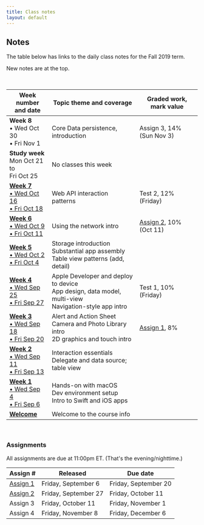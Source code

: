 ```yaml
---
title: Class notes
layout: default
---
```


## Notes

The table below has links to the daily class notes for the Fall 2019 term.  

New notes are at the top.

<br>

Week number<br>and date | Topic theme and coverage | Graded work, mark value
--- | --- | ---
**Week 8**<br>&bull; Wed Oct 30<br>&bull; Fri Nov 1 | Core Data persistence, introduction | Assign 3, 14%<br>(Sun Nov 3) | 
**Study week**<br>Mon Oct 21 to<br>Fri Oct 25 | No classes this week | | 
**[Week 7](week07)**<br>[&bull; Wed Oct 16<br>&bull; Fri Oct 18](week07) | Web API interaction patterns | Test 2, 12%<br>(Friday) | 
**[Week 6](week06)**<br>[&bull; Wed Oct 9<br>&bull; Fri Oct 11](week06) | Using the network intro |  [Assign 2](/graded-work/assign2), 10%<br>(Oct 11) | 
**[Week 5](week05)**<br>[&bull; Wed Oct 2<br>&bull; Fri Oct 4](week05) | Storage introduction<br>Substantial app assembly<br>Table view patterns (add, detail) | | 
**[Week 4](week04)**<br>[&bull; Wed Sep 25<br>&bull; Fri Sep 27](week04) | Apple Developer and deploy to device<br>App design, data model, multi-view<br>Navigation-style app intro | Test 1, 10%<br> (Friday) | 
**[Week 3](week03)**<br>[&bull; Wed Sep 18<br>&bull; Fri Sep 20](week03) | Alert and Action Sheet<br>Camera and Photo Library intro<br>2D graphics and touch intro | [Assign 1](/graded-work/assign1), 8%| 
**[Week 2](week02)**<br>[&bull; Wed Sep 11<br>&bull; Fri Sep 13](week02) | Interaction essentials<br>Delegate and data source; table view | |
**[Week 1](week01)**<br>[&bull; Wed Sep 4<br>&bull; Fri Sep 6](week01) | Hands-on with macOS<br>Dev environment setup<br>Intro to Swift and iOS apps | |
**[Welcome](/welcome)** | Welcome to the course info | | 

<br>

### Assignments

All assignments are due at 11:00pm ET. (That's the evening/nighttime.) 

Assign # | Released | Due date
--- | --- | ---
[Assign 1](/graded-work/assign1) | Friday, September 6 | Friday, September 20
[Assign 2](/graded-work/assign2) | Friday, September 27 | Friday, October 11
Assign 3 | Friday, October 11 | Friday, November 1
Assign 4 | Friday, November 8 | Friday, December 6 

<br>
